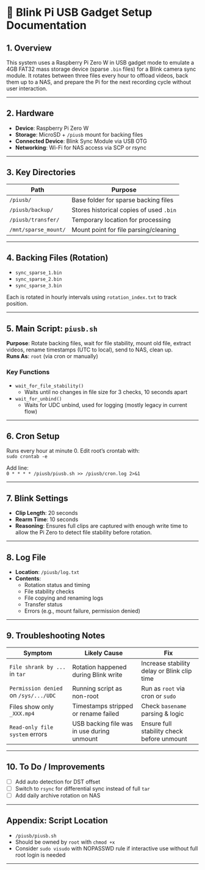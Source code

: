 # 🔧 Blink Pi USB Gadget Setup Documentation

## 1. Overview  
This system uses a Raspberry Pi Zero W in USB gadget mode to emulate a 4GB FAT32 mass storage device (sparse `.bin` files) for a Blink camera sync module. It rotates between three files every hour to offload videos, back them up to a NAS, and prepare the Pi for the next recording cycle without user interaction.

---

## 2. Hardware  
- **Device**: Raspberry Pi Zero W  
- **Storage**: MicroSD + `/piusb` mount for backing files  
- **Connected Device**: Blink Sync Module via USB OTG  
- **Networking**: Wi-Fi for NAS access via SCP or rsync  

---

## 3. Key Directories  

| Path                  | Purpose                                   |  
|-----------------------|-------------------------------------------|  
| `/piusb/`             | Base folder for sparse backing files      |  
| `/piusb/backup/`      | Stores historical copies of used `.bin`   |  
| `/piusb/transfer/`    | Temporary location for processing         |  
| `/mnt/sparse_mount/`  | Mount point for file parsing/cleaning     |  

---

## 4. Backing Files (Rotation)  
- `sync_sparse_1.bin`  
- `sync_sparse_2.bin`  
- `sync_sparse_3.bin`  

Each is rotated in hourly intervals using `rotation_index.txt` to track position.

---

## 5. Main Script: `piusb.sh`  
**Purpose**: Rotate backing files, wait for file stability, mount old file, extract videos, rename timestamps (UTC to local), send to NAS, clean up.  
**Runs As**: `root` (via cron or manually)  

### Key Functions  
- `wait_for_file_stability()`  
  - Waits until no changes in file size for 3 checks, 10 seconds apart  
- `wait_for_unbind()`  
  - Waits for UDC unbind, used for logging (mostly legacy in current flow)  

---

## 6. Cron Setup  
Runs every hour at minute 0. Edit root’s crontab with:  
`sudo crontab -e`  

Add line:  
`0 * * * * /piusb/piusb.sh >> /piusb/cron.log 2>&1`  

---

## 7. Blink Settings  
- **Clip Length**: 20 seconds  
- **Rearm Time**: 10 seconds  
- **Reasoning**: Ensures full clips are captured with enough write time to allow the Pi Zero to detect file stability before rotation.  

---

## 8. Log File  
- **Location**: `/piusb/log.txt`  
- **Contents**:  
  - Rotation status and timing  
  - File stability checks  
  - File copying and renaming logs  
  - Transfer status  
  - Errors (e.g., mount failure, permission denied)  

---

## 9. Troubleshooting Notes  

| Symptom                                 | Likely Cause                               | Fix                                  |  
|------------------------------------------|---------------------------------------------|---------------------------------------|  
| `File shrank by ...` in `tar`            | Rotation happened during Blink write        | Increase stability delay or Blink clip time |  
| `Permission denied` on `/sys/.../UDC`    | Running script as non-root                  | Run as `root` via cron or `sudo`     |  
| Files show only `_XXX.mp4`               | Timestamps stripped or rename failed        | Check `basename` parsing & logic     |  
| `Read-only file system` errors           | USB backing file was in use during unmount  | Ensure full stability check before unmount |  

---

## 10. To Do / Improvements  
- [ ] Add auto detection for DST offset  
- [ ] Switch to `rsync` for differential sync instead of full `tar`  
- [ ] Add daily archive rotation on NAS  

---

## Appendix: Script Location  
- `/piusb/piusb.sh`  
- Should be owned by `root` with `chmod +x`  
- Consider `sudo visudo` with NOPASSWD rule if interactive use without full root login is needed  

---
